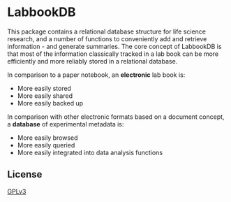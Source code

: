 # LabbookDB

This package contains a relational database structure for life science research, and a number of functions to conveniently add and retrieve information - and generate summaries.
The core concept of LabbookDB is that most of the information classically tracked in a lab book can be more efficiently and more reliably stored in a relational database.

In comparison to a paper notebook, an **electronic** lab book is:
* More easily stored
* More easily shared
* More easily backed up

In comparison with other electronic formats based on a document concept, a **database** of experimental metadata is:
* More easily browsed
* More easily queried
* More easily integrated into data analysis functions

## License
[GPLv3](http://www.gnu.org/licenses/gpl-3.0.en.html)
